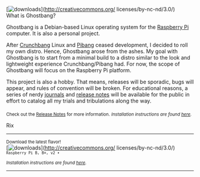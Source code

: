 [![downloads](https://avatars2.githubusercontent.com/u/13507880?v=3&s=75)](http://creativecommons.org/
    licenses/by-nc-nd/3.0/)  
What is Ghostbang? 

Ghostbang is a Debian-based Linux operating system for the [Raspberry Pi](https://www.raspberrypi.org/) computer. It is also a personal project.

After [Crunchbang](http://crunchbang.org/) Linux and [Pibang](http://pibanglinux.com/) ceased development, I decided to roll my own distro. Hence, Ghostbang arose from the ashes. My goal with Ghostbang is to start from a minimal build to a distro similar to the look and lightweight experience Crunchbang/Pibang had. For now, the scope of Ghostbang will focus on the Raspberry Pi platform. 

This project is also a hobby. That means, releases will be sporadic, bugs will appear, and rules of convention will be broken. For educational reasons, a series of nerdy [journals](https://github.com/rixwoodling/linux/tree/master/journals) and [release notes](https://github.com/ghostbang/linux/blob/master/releases.md) will be available for the public in effort to catalog all my trials and tribulations along the way. 

<sub>Check out the [Release Notes](https://github.com/ghostbang/linux/blob/master/releases.md) for more information.</sub>
<sub><i>Installation instructions are found [here](http://www.sudo.ws/). </i></sub>

Rix

---
<sup>Download the latest flavor!</sup>  
[![downloads](https://img.shields.io/badge/ghostbang-2015.08.20-ff69b4.svg)](http://creativecommons.org/
    licenses/by-nc-nd/3.0/) <sup>```Raspberry Pi B, B+, v2 •  ```</sup>  

<sub><i>Installation instructions are found [here](http://www.sudo.ws/). </i></sub>

---
